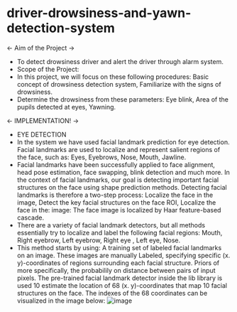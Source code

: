 # driver-drowsiness-and-yawn-detection-system
<- Aim of the Project ->
 
- To detect drowsiness driver and alert the driver through alarm system.
- Scope of the Project:
- In this project, we will focus on these following procedures: Basic concept of drowsiness detection system, Familiarize with the signs of drowsiness.
- Determine the drowsiness from these parameters: Eye blink, Area of the pupils detected at eyes, Yawning.

<- IMPLEMENTATION! ->

- EYE DETECTION
- In the system we have used facial landmark prediction for eye detection. Facial landmarks are used to localize and represent salient regions of the face, such as: Eyes, Eyebrows, Nose, Mouth, Jawline.
- Facial landmarks have been successfully applied to face alignment, head pose estimation, face swapping, blink detection and much more. In the context of facial landmarks, our goal is detecting important facial structures on the face using shape prediction methods. Detecting facial landmarks is therefore a two-step process: Localize the face in the image, Detect the key facial structures on the face ROI, Localize the face in the: image: The face image is localized by Haar feature-based cascade.
- There are a variety of facial landmark detectors, but all methods essentially try to localize and label the following facial regions: Mouth, Right eyebrow, Left eyebrow, Right eye , Left eye, Nose.
- This method starts by using:
A training set of labeled facial landmarks on an image. These images are manually Labeled, specifying specific (x. y)-coordinates of regions surrounding each facial structure. Priors of more specifically, the probabilily on distance between pairs of input pixels. The pre-trained facial landmark detector inside the lib library is used 10 estimate the location of 68 (x. y)-coordinates that map 10 facial structures on the face. The indexes of the 68 coordinates can be visualized in the image below:
![image](https://github.com/Madhusudan1712/driver-drowsiness-and-yawn-detection-system/assets/146712964/abd3aae2-a2bd-4673-b030-e87ba42a6a83)



